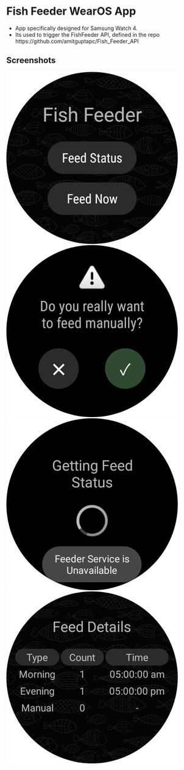 <h1>Fish Feeder WearOS App</h1>
<ul>
<li>App specifically designed for Samsung Watch 4.</li>
<li>Its used to trigger the FishFeeder API, defined in the repo <a>https://github.com/amitguptapc/Fish_Feeder_API</a></li>
</ul>
<h2>Screenshots</h2>
<img src="app/screenshots/home.png"> <img src="app/screenshots/confirm.png">
<img src="app/screenshots/load.png"> <img src="app/screenshots/details.png">